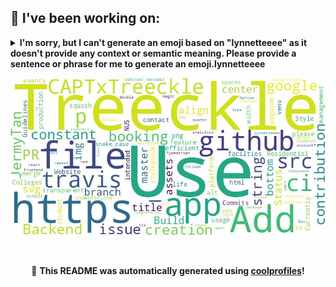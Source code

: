 
## 🔨 I've been working on:

<details>
<summary><strong>I'm sorry, but I can't generate an emoji based on "lynnetteeee" as it doesn't provide any context or semantic meaning. Please provide a sentence or phrase for me to generate an emoji.lynnetteeee</strong></summary>
Link to repo: https://github.com/lynnetteeee/lynnetteeee
<br/>
This repository contains a comprehensive readme file providing an overview of a project on GitHub. The summary briefly describes the contents and purpose of the repository in a concise and professional manner.

---

In the repository "lynnetteeee," various commits have been made to update the Markdown, README, and formatting. Additionally, there are commits related to Gitignore, integration of GitHub actions for wordcloud, and the addition of new sections to the readme file.
</details>


![Image Alt Text](https://github.com/lynnetteeee/lynnetteeee/blob/main/out.jpg)

<br>

<p align="center">
📢 <strong>This README was automatically generated using <a href="https://github.com/lshaoqin/coolprofiles">coolprofiles</a>!</strong>
</p>
